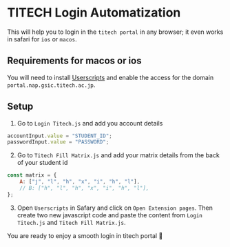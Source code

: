 # TITECH Login Automatization

This will help you to login in the `titech portal` in any browser; it even works in safari for `ios` or `macos`.

## Requirements for macos or ios

You will need to install [Userscripts](https://apps.apple.com/us/app/userscripts/id1463298887) and enable the access for the domain `portal.nap.gsic.titech.ac.jp`.

## Setup

1. Go to `Login Titech.js` and add you account details

```js
accountInput.value = "STUDENT_ID";
passwordInput.value = "PASSWORD";
```

2. Go to `Titech Fill Matrix.js` and add your matrix details from the back of your student id

```js
const matrix = {
	A: ["j", "l", "h", "x", "i", "h", "l"],
	// B: ["h", "l", "h", "x", "i", "h", "l"],
};
```

3. Open `Userscripts` in Safary and click on `Open Extension pages`. Then create two new javascript code and paste the content from `Login Titech.js` and `Titech Fill Matrix.js`.

You are ready to enjoy a smooth login in titech portal 🚀
